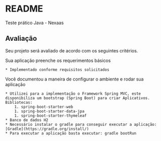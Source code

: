 # README

Teste prático Java - Nexaas 

## Avaliação
Seu projeto será avaliado de acordo com os seguintes critérios. 

Sua aplicação preenche os requerimentos básicos

	* Implementado conforme requisitos solicitados

Você documentou a maneira de configurar o ambiente e rodar sua aplicação

	* Utilizei para a implementação o Framework Spring MVC, este disponibiliza um bootstrap (Spring Boot) para criar Aplicativos. Bibliotecas:
		1. spring-boot-starter-web
		1. spring-boot-starter-data-jpa
		1. spring-boot-starter-thymeleaf
	* Banco de dados H2
	* Necessário instalar o gradle para conseguir executar a aplicação: [Gradle](https://gradle.org/install/)
	* Para executar a aplicação basta executar: gradle bootRun